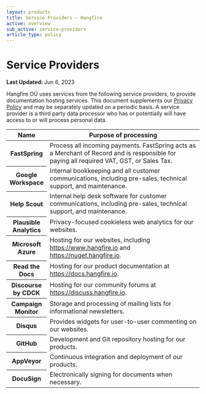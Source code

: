 ```yaml
---
layout: products
title: Service Providers — Hangfire
active: overview
sub_active: service-providers
article_type: policy
---
```


<h1 class="page-header">Service Providers</h1>

<p>
    <strong>Last Updated: </strong>Jun 6, 2023
</p>

Hangfire OÜ uses services from the following service providers, to provide documentation hosting services. This document supplements our <a href="/legal/privacy-policy.html">Privacy Policy</a> and may be separately updated on a periodic basis. A service provider is a third party data processor who has or potentially will have access to or will process personal data.

<table>
   <thead>
      <tr>
         <th style="width: 20%;">Name</th>
         <th>Purpose of processing</th>
      </tr>
   </thead>
   <tbody>
      <tr>
         <th>FastSpring</th>
         <td>Process all incoming payments. FastSpring acts as a Merchant of Record and is responsible for paying all required VAT, GST, or Sales Tax.</td>
      </tr>
      <tr>
         <th>Google Workspace</th>
         <td>Internal bookkeeping and all customer communications, including pre-sales, technical support, and maintenance.</td>
      </tr>
      <tr>
         <th>Help Scout</th>
         <td>Internal help desk software for customer communications, including pre-sales, technical support, and maintenance.</td>
      </tr>
      <tr>
         <th>Plausible Analytics</th>
         <td>Privacy-focused cookieless web analytics for our websites.</td>
      </tr>
      <tr>
         <th>Microsoft Azure</th>
         <td>Hosting for our websites, including <a href="https://www.hangfire.io">https://www.hangfire.io</a> and <a href="https://nuget.hangfire.io">https://nuget.hangfire.io</a>.</td>
      </tr>
      <tr>
         <th>Read the Docs</th>
         <td>Hosting for our product documentation at <a href="https://docs.hangfire.io">https://docs.hangfire.io</a>.</td>
      </tr>
      <tr>
         <th>Discourse by CDCK</th>
         <td>Hosting for our community forums at <a href="https://discuss.hangfire.io">https://discuss.hangfire.io</a>.</td>
      </tr>
      <tr>
         <th>Campaign Monitor</th>
         <td>Storage and processing of mailing lists for informational newsletters.</td>
      </tr>
      <tr>
         <th>Disqus</th>
         <td>Provides widgets for user-to-user commenting on our websites.</td>
      </tr>
      <tr>
         <th>GitHub</th>
         <td>Development and Git repository hosting for our products.</td>
      </tr>
      <tr>
         <th>AppVeyor</th>
         <td>Continuous integration and deployment of our products.</td>
      </tr>      
      <tr>
         <th>DocuSign</th>
         <td>Electronically signing for documents when necessary.</td>
      </tr>
   </tbody>
</table>

